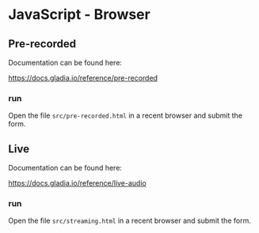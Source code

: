 # JavaScript - Browser

## Pre-recorded

Documentation can be found here:

https://docs.gladia.io/reference/pre-recorded

### run

Open the file `src/pre-recorded.html` in a recent browser and submit the form.

## Live

Documentation can be found here:

https://docs.gladia.io/reference/live-audio

### run

Open the file `src/streaming.html` in a recent browser and submit the form.
